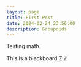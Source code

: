 ```yaml
---
layout: page
title: First Post
date: 2024-02-24 23:56:00
description: Groupoids
---
```


Testing math.

This is a blackboard Z $\mathbb{Z}$.
